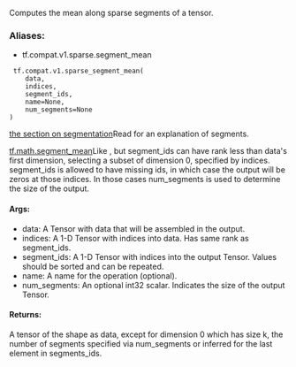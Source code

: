 Computes the mean along sparse segments of a tensor.
### Aliases:
- tf.compat.v1.sparse.segment_mean

```
 tf.compat.v1.sparse_segment_mean(
    data,
    indices,
    segment_ids,
    name=None,
    num_segments=None
)
```
[the section on segmentation](https://tensorflow.org/api_docs/python/tf/math#Segmentation)Read  for an explanation of segments.

[tf.math.segment_mean](https://tensorflow.google.cn/api_docs/python/tf/math/segment_mean)Like , but segment_ids can have rank less than data's first dimension, selecting a subset of dimension 0, specified by indices. segment_ids is allowed to have missing ids, in which case the output will be zeros at those indices. In those cases num_segments is used to determine the size of the output.

#### Args:
- data: A Tensor with data that will be assembled in the output.
- indices: A 1-D Tensor with indices into data. Has same rank as segment_ids.
- segment_ids: A 1-D Tensor with indices into the output Tensor. Values should be sorted and can be repeated.
- name: A name for the operation (optional).
- num_segments: An optional int32 scalar. Indicates the size of the output Tensor.
#### Returns:
A tensor of the shape as data, except for dimension 0 which has size k, the number of segments specified via num_segments or inferred for the last element in segments_ids.
